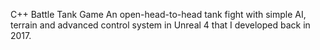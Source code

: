 C++ Battle Tank Game
An open-head-to-head tank fight with simple AI, terrain and advanced control system in Unreal 4 that I developed back in 2017.
